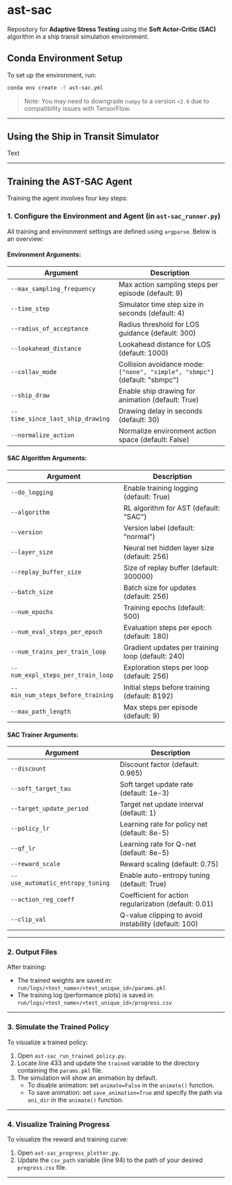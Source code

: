 # ast-sac
Repository for **Adaptive Stress Testing** using the **Soft Actor-Critic (SAC)** algorithm in a ship transit simulation environment.

## Conda Environment Setup

To set up the environment, run:

```bash
conda env create -f ast-sac.yml
```

> Note: You may need to downgrade `numpy` to a version `<2.0` due to compatibility issues with TensorFlow.

---

##  Using the Ship in Transit Simulator

Text

---

## Training the AST-SAC Agent

Training the agent involves four key steps:

### 1. Configure the Environment and Agent (in `ast-sac_runner.py`)

All training and environment settings are defined using `argparse`. Below is an overview:

#### Environment Arguments:
| Argument | Description |
|----------|-------------|
| `--max_sampling_frequency` | Max action sampling steps per episode (default: 9) |
| `--time_step` | Simulator time step size in seconds (default: 4) |
| `--radius_of_acceptance` | Radius threshold for LOS guidance (default: 300) |
| `--lookahead_distance` | Lookahead distance for LOS (default: 1000) |
| `--collav_mode` | Collision avoidance mode: `["none", "simple", "sbmpc"]` (default: "sbmpc") |
| `--ship_draw` | Enable ship drawing for animation (default: True) |
| `--time_since_last_ship_drawing` | Drawing delay in seconds (default: 30) |
| `--normalize_action` | Normalize environment action space (default: False) |

#### SAC Algorithm Arguments:
| Argument | Description |
|----------|-------------|
| `--do_logging` | Enable training logging (default: True) |
| `--algorithm` | RL algorithm for AST (default: "SAC") |
| `--version` | Version label (default: "normal") |
| `--layer_size` | Neural net hidden layer size (default: 256) |
| `--replay_buffer_size` | Size of replay buffer (default: 300000) |
| `--batch_size` | Batch size for updates (default: 256) |
| `--num_epochs` | Training epochs (default: 500) |
| `--num_eval_steps_per_epoch` | Evaluation steps per epoch (default: 180) |
| `--num_trains_per_train_loop` | Gradient updates per training loop (default: 240) |
| `--num_expl_steps_per_train_loop` | Exploration steps per loop (default: 256) |
| `--min_num_steps_before_training` | Initial steps before training (default: 8192) |
| `--max_path_length` | Max steps per episode (default: 9) |

#### SAC Trainer Arguments:
| Argument | Description |
|----------|-------------|
| `--discount` | Discount factor (default: 0.965) |
| `--soft_target_tau` | Soft target update rate (default: 1e-3) |
| `--target_update_period` | Target net update interval (default: 1) |
| `--policy_lr` | Learning rate for policy net (default: 8e-5) |
| `--qf_lr` | Learning rate for Q-net (default: 8e-5) |
| `--reward_scale` | Reward scaling (default: 0.75) |
| `--use_automatic_entropy_tuning` | Enable auto-entropy tuning (default: True) |
| `--action_reg_coeff` | Coefficient for action regularization (default: 0.01) |
| `--clip_val` | Q-value clipping to avoid instability (default: 100) |

---

### 2. Output Files

After training:
- The trained weights are saved in:  
  `run/logs/<test_name>/<test_unique_id>/params.pkl`
- The training log (performance plots) is saved in:  
  `run/logs/<test_name>/<test_unique_id>/progress.csv`

---

### 3. Simulate the Trained Policy

To visualize a trained policy:

1. Open `ast-sac_run_trained_policy.py`.
2. Locate line 433 and update the `trained` variable to the directory containing the `params.pkl` file.
3. The simulation will show an animation by default.
   - To disable animation: set `animate=False` in the `animate()` function.
   - To save animation: set `save_animation=True` and specify the path via `ani_dir` in the `animate()` function.

---

### 4. Visualize Training Progress

To visualize the reward and training curve:

1. Open `ast-sac_progress_plotter.py`.
2. Update the `csv_path` variable (line 94) to the path of your desired `progress.csv` file.

---


